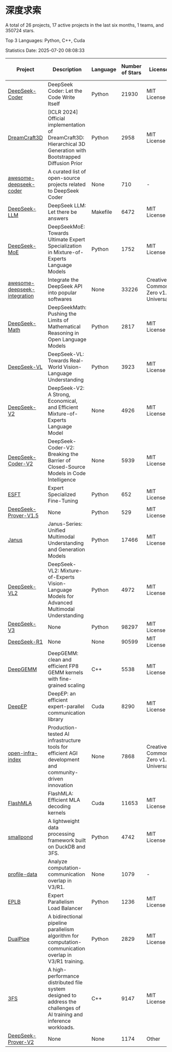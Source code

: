 # 深度求索

A total of 26 projects, 17 active projects in the last six months, 1 teams, and 350724 stars.

Top 3 Languages: Python, C++, Cuda

Statistics Date: 2025-07-20 08:08:33

| Project | Description | Language | Number of Stars | License | Creation Date | Last Updated Date | Last Pushed Date |
| --- | --- | --- | --- | --- | --- | --- | --- |
| [DeepSeek-Coder](https://github.com/deepseek-ai/DeepSeek-Coder) | DeepSeek Coder: Let the Code Write Itself | Python | 21930 | MIT License | 2023-10-20 | 2025-07-20 | 2024-05-21 |
| [DreamCraft3D](https://github.com/deepseek-ai/DreamCraft3D) | [ICLR 2024] Official implementation of DreamCraft3D: Hierarchical 3D Generation with Bootstrapped Diffusion Prior | Python | 2958 | MIT License | 2023-10-23 | 2025-07-17 | 2025-04-22 |
| [awesome-deepseek-coder](https://github.com/deepseek-ai/awesome-deepseek-coder) | A curated list of open-source projects related to DeepSeek Coder | None | 710 | - | 2023-11-06 | 2025-07-10 | 2024-04-03 |
| [DeepSeek-LLM](https://github.com/deepseek-ai/DeepSeek-LLM) | DeepSeek LLM: Let there be answers | Makefile | 6472 | MIT License | 2023-11-29 | 2025-07-20 | 2024-02-04 |
| [DeepSeek-MoE](https://github.com/deepseek-ai/DeepSeek-MoE) | DeepSeekMoE: Towards Ultimate Expert Specialization in Mixture-of-Experts Language Models | Python | 1752 | MIT License | 2024-01-02 | 2025-07-20 | 2024-01-16 |
| [awesome-deepseek-integration](https://github.com/deepseek-ai/awesome-deepseek-integration) | Integrate the DeepSeek API into popular softwares | None | 33226 | Creative Commons Zero v1.0 Universal | 2024-01-11 | 2025-07-20 | 2025-05-13 |
| [DeepSeek-Math](https://github.com/deepseek-ai/DeepSeek-Math) | DeepSeekMath: Pushing the Limits of Mathematical Reasoning in Open Language Models | Python | 2817 | MIT License | 2024-02-05 | 2025-07-20 | 2024-04-15 |
| [DeepSeek-VL](https://github.com/deepseek-ai/DeepSeek-VL) | DeepSeek-VL: Towards Real-World Vision-Language Understanding | Python | 3923 | MIT License | 2024-03-07 | 2025-07-19 | 2024-04-24 |
| [DeepSeek-V2](https://github.com/deepseek-ai/DeepSeek-V2) | DeepSeek-V2: A Strong, Economical, and Efficient Mixture-of-Experts Language Model | None | 4926 | MIT License | 2024-04-22 | 2025-07-18 | 2024-09-25 |
| [DeepSeek-Coder-V2](https://github.com/deepseek-ai/DeepSeek-Coder-V2) | DeepSeek-Coder-V2: Breaking the Barrier of Closed-Source Models in Code Intelligence | None | 5939 | MIT License | 2024-06-14 | 2025-07-20 | 2024-09-24 |
| [ESFT](https://github.com/deepseek-ai/ESFT) | Expert Specialized Fine-Tuning | Python | 652 | MIT License | 2024-07-04 | 2025-07-09 | 2025-05-22 |
| [DeepSeek-Prover-V1.5](https://github.com/deepseek-ai/DeepSeek-Prover-V1.5) | None | Python | 529 | MIT License | 2024-08-15 | 2025-07-20 | 2024-08-16 |
| [Janus](https://github.com/deepseek-ai/Janus) | Janus-Series: Unified Multimodal Understanding and Generation Models | Python | 17466 | MIT License | 2024-10-18 | 2025-07-19 | 2025-02-01 |
| [DeepSeek-VL2](https://github.com/deepseek-ai/DeepSeek-VL2) | DeepSeek-VL2: Mixture-of-Experts Vision-Language Models for Advanced Multimodal Understanding | Python | 4972 | MIT License | 2024-12-13 | 2025-07-20 | 2025-02-26 |
| [DeepSeek-V3](https://github.com/deepseek-ai/DeepSeek-V3) | None | Python | 98297 | MIT License | 2024-12-26 | 2025-07-20 | 2025-06-27 |
| [DeepSeek-R1](https://github.com/deepseek-ai/DeepSeek-R1) | None | None | 90599 | MIT License | 2025-01-20 | 2025-07-20 | 2025-06-27 |
| [DeepGEMM](https://github.com/deepseek-ai/DeepGEMM) | DeepGEMM: clean and efficient FP8 GEMM kernels with fine-grained scaling | C++ | 5538 | MIT License | 2025-02-13 | 2025-07-20 | 2025-07-20 |
| [DeepEP](https://github.com/deepseek-ai/DeepEP) | DeepEP: an efficient expert-parallel communication library | Cuda | 8290 | MIT License | 2025-02-17 | 2025-07-20 | 2025-07-18 |
| [open-infra-index](https://github.com/deepseek-ai/open-infra-index) | Production-tested AI infrastructure tools for efficient AGI development and community-driven innovation | None | 7868 | Creative Commons Zero v1.0 Universal | 2025-02-21 | 2025-07-20 | 2025-05-15 |
| [FlashMLA](https://github.com/deepseek-ai/FlashMLA) | FlashMLA: Efficient MLA decoding kernels | Cuda | 11653 | MIT License | 2025-02-21 | 2025-07-19 | 2025-04-29 |
| [smallpond](https://github.com/deepseek-ai/smallpond) | A lightweight data processing framework built on DuckDB and 3FS. | Python | 4742 | MIT License | 2025-02-24 | 2025-07-19 | 2025-03-05 |
| [profile-data](https://github.com/deepseek-ai/profile-data) | Analyze computation-communication overlap in V3/R1. | None | 1079 | - | 2025-02-26 | 2025-07-18 | 2025-03-21 |
| [EPLB](https://github.com/deepseek-ai/EPLB) | Expert Parallelism Load Balancer | Python | 1236 | MIT License | 2025-02-26 | 2025-07-18 | 2025-03-24 |
| [DualPipe](https://github.com/deepseek-ai/DualPipe) | A bidirectional pipeline parallelism algorithm for computation-communication overlap in V3/R1 training. | Python | 2829 | MIT License | 2025-02-26 | 2025-07-20 | 2025-03-10 |
| [3FS](https://github.com/deepseek-ai/3FS) |  A high-performance distributed file system designed to address the challenges of AI training and inference workloads.  | C++ | 9147 | MIT License | 2025-02-27 | 2025-07-18 | 2025-06-17 |
| [DeepSeek-Prover-V2](https://github.com/deepseek-ai/DeepSeek-Prover-V2) | None | None | 1174 | Other | 2025-04-30 | 2025-07-20 | 2025-07-18 |
